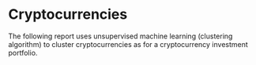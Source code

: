 # Cryptocurrencies

The following report uses unsupervised machine learning (clustering algorithm) to cluster cryptocurrencies as for a cryptocurrency investment portfolio.

